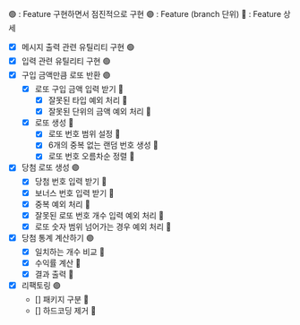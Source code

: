 🟢 : Feature 구현하면서 점진적으로 구현
🟣 : Feature (branch 단위)
🔹 : Feature 상세
- [x] 메시지 출력 관련 유틸리티 구현 🟢
- [x] 입력 관련 유틸리티 구현 🟢
- [x] 구입 금액만큼 로또 반환 🟣
  - [x] 로또 구입 금액 입력 받기 🔹
    - [x] 잘못된 타입 예외 처리 🔹
    - [x] 잘못된 단위의 금액 예외 처리 🔹
  - [x] 로또 생성 🔹
    - [x] 로또 번호 범위 설정 🔹
    - [x] 6개의 중복 없는 랜덤 번호 생성 🔹
    - [x] 로또 번호 오름차순 정렬 🔹
- [x] 당첨 로또 생성 🟣
  - [x] 당첨 번호 입력 받기 🔹
  - [x] 보너스 번호 입력 받기 🔹
  - [x] 중복 예외 처리 🔹
  - [x] 잘못된 로또 번호 개수 입력 예외 처리 🔹
  - [x] 로또 숫자 범위 넘어가는 경우 예외 처리 🔹
- [x] 당첨 통계 계산하기 🟣
  - [x] 일치하는 개수 비교 🔹
  - [x] 수익률 계산 🔹
  - [x] 결과 출력 🔹
- [x] 리팩토링 🟣
  - [] 패키지 구분 🔹
  - [] 하드코딩 제거 🔹